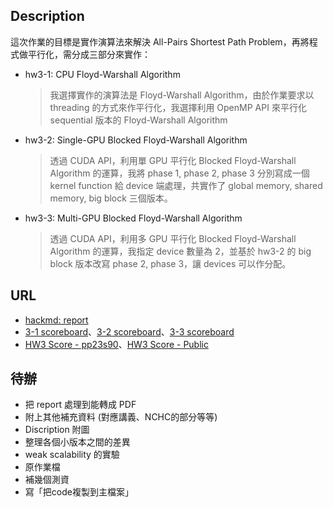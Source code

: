 ## Description
這次作業的目標是實作演算法來解決 All-Pairs Shortest Path Problem，再將程式做平行化，需分成三部分來實作：
- hw3-1: CPU Floyd-Warshall Algorithm
    > 我選擇實作的演算法是 Floyd-Warshall Algorithm，由於作業要求以 threading 的方式來作平行化，我選擇利用 OpenMP API 來平行化 sequential 版本的 Floyd-Warshall Algorithm
- hw3-2: Single-GPU Blocked Floyd-Warshall Algorithm
    > 透過 CUDA API，利用單 GPU 平行化 Blocked Floyd-Warshall Algorithm 的運算，我將 phase 1, phase 2, phase 3 分別寫成一個 kernel function 給 device 端處理，共實作了 global memory, shared memory, big block 三個版本。
- hw3-3: Multi-GPU Blocked Floyd-Warshall Algorithm
    > 透過 CUDA API，利用多 GPU 平行化 Blocked Floyd-Warshall Algorithm 的運算，我指定 device 數量為 2，並基於 hw3-2 的 big block 版本改寫 phase 2, phase 3，讓 devices 可以作分配。
## URL
- [hackmd: report](https://hackmd.io/@u_46AznXS7-aLzZ7_uD4WQ/rkguXJ3Fp)
- [3-1 scoreboard](https://apollo.cs.nthu.edu.tw/pp23/scoreboard/hw3-1/)、[3-2 scoreboard](https://apollo.cs.nthu.edu.tw/pp23/scoreboard/hw3-2/)、[3-3 scoreboard](https://apollo.cs.nthu.edu.tw/pp23/scoreboard/hw3-3/g)
- [HW3 Score - pp23s90](https://docs.google.com/spreadsheets/d/1JnFx8Byu1UGUygVXx1_bmjnZ2_kysicBdxEbUeFIY8E/edit?usp=sharing)、[HW3 Score - Public](https://docs.google.com/spreadsheets/d/1_j22lcEnxnMS3oGOq0fRU_FMs7Pzzorkt_Aryic65yQ/edit?usp=sharing)
## 待辦
- 把 report 處理到能轉成 PDF
- 附上其他補充資料 (對應講義、NCHC的部分等等)
- Discription 附圖
- 整理各個小版本之間的差異
- weak scalability 的實驗
- 原作業檔
- 補幾個測資
- 寫「把code複製到主檔案」